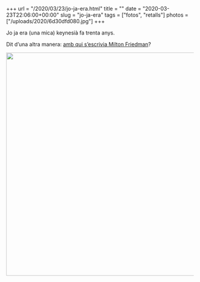+++
url = "/2020/03/23/jo-ja-era.html"
title = ""
date = "2020-03-23T22:06:00+00:00"
slug = "jo-ja-era"
tags = ["fotos", "retalls"]
photos = ["/uploads/2020/6d30dfd080.jpg"]
+++

Jo ja era (una mica) keynesià fa trenta anys.

Dit d’una altra manera: [amb qui s’escrivia Milton Friedman](https://genius.com/Milton-friedman-letter-to-president-augusto-pinochet-annotated)?

<img src="/uploads/2020/6d30dfd080.jpg" width="600" height="600" alt="" />
